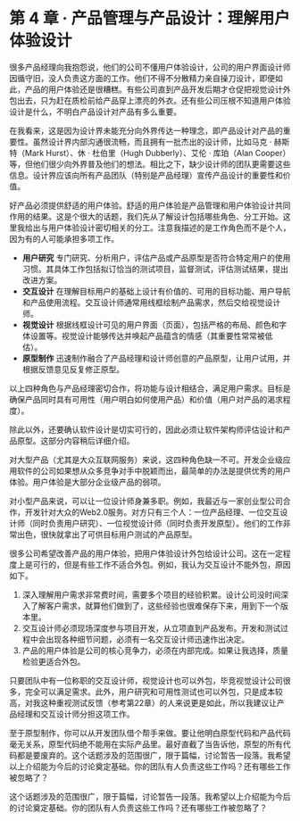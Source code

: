 # 第 4 章 · 产品管理与产品设计：理解用户体验设计

很多产品经理向我抱怨说，他们的公司不懂用户体验设计，公司的用户界面设计师因循守旧，没人负责这方面的工作。他们不得不分散精力亲自操刀设计，即便如此，产品的用户体验还是很糟糕。有些公司直到产品开发后期才仓促把视觉设计外包出去，只为赶在质检前给产品穿上漂亮的外衣。还有些公司压根不知道用户体验设计是什么，不明白产品设计对产品有多么重要。

在我看来，这是因为设计界未能充分向外界传达一种理念，即产品设计对产品的重要性。虽然设计界内部沟通很流畅，而且拥有一批杰出的设计师，比如马克 · 赫斯特（Mark Hurst）、休 · 杜伯里（Hugh Dubberly）、艾伦 · 库珀（Alan Cooper）等，但他们很少向外界普及他们的想法。相比之下，缺少设计师的团队更需要这些信息。设计界应该向所有产品团队（特别是产品经理）宣传产品设计的重要性和价值。

好产品必须提供舒适的用户体验。舒适的用户体验是产品管理和用户体验设计共同作用的结果。这是个很大的话题，我们先从了解设计包括哪些角色、分工开始。这里我给出与用户体验设计密切相关的分工。注意我描述的是工作角色而不是个人，因为有的人可能承担多项工作。

- **用户研究** 专门研究、分析用户，评估产品或产品原型是否符合特定用户的使用习惯。其具体工作包括拟订恰当的测试项目，监督测试，评估测试结果，提出改进方案。
- **交互设计** 在理解目标用户的基础上设计有价值的、可用的目标功能、用户导航和产品使用流程。交互设计师通常用线框绘制产品需求，然后交给视觉设计师。
- **视觉设计** 根据线框设计可见的用户界面（页面），包括严格的布局、颜色和字体设置等。视觉设计能够传达并唤起产品蕴含的情感（其重要性常常被低估）。
- **原型制作** 迅速制作融合了产品经理和设计师创意的产品原型，让用户试用，并根据反馈意见反复修正原型。


以上四种角色与产品经理密切合作，将功能与设计相结合，满足用户需求。目标是确保产品同时具有可用性（用户明白如何使用产品）和价值（用户对产品的渴求程度）。

除此以外，还要确认软件设计是切实可行的，因此必须让软件架构师评估设计和产品原型。这部分内容稍后详细介绍。

对大型产品（尤其是大众互联网服务）来说，这四种角色缺一不可。开发企业级应用软件的公司如果想从众多竞争对手中脱颖而出，最简单的办法是提供优秀的用户体验。用户体验是大部分企业级产品的弱项。

对小型产品来说，可以让一位设计师身兼多职。例如，我最近与一家创业型公司合作，开发针对大众的Web2.0服务。对方只有三个人：一位产品经理、一位交互设计师（同时负责用户研究）、一位视觉设计师（同时负责开发原型）。他们的工作非常出色，很快就拿出了可供目标用户测试的产品原型。

很多公司希望改善产品的用户体验，把用户体验设计外包给设计公司。这在一定程度上是可行的，但是有些工作不适合外包。例如，我认为交互设计不能外包，原因如下。

1. 深入理解用户需求非常费时间，需要多个项目的经验积累。设计公司没时间深入了解客户需求，就算他们做到了，这些经验也很难保存下来，用到下一个版本里。
2. 交互设计师必须现场深度参与项目开发，从立项直到产品发布。开发和测试过程中会出现各种细节问题，必须有一名交互设计师迅速作出决定。
3. 产品的用户体验是公司的核心竞争力，必须在内部完成。如果让我选择，质量检验更适合外包。

只要团队中有一位称职的交互设计师，视觉设计也可以外包，毕竞视觉设计公司很多，完全可以满足需求。此外，用户研究和可用性测试也可以外包，只是成本较高，对我这种重视测试反馈（参考第22章）的人来说更是如此，所以我建议让产品经理和交互设计师分担这项工作。

至于原型制作，你可以从开发团队借个帮手来做。要让他明白原型代码和产品代码毫无关系，原型代码绝不能用在实际产品里。最好直截了当告诉他，原型的所有代码都是要废弃的。这个话题涉及的范围很广，限于篇幅，讨论暂告一段落。我希望以上介绍能为今后的讨论奠定基础。你的团队有人负责这些工作吗？还有哪些工作被忽略了？

这个话题涉及的范围很广，限于篇幅，讨论暂告一段落。我希望以上介绍能为今后的讨论奠定基础。你的团队有人负责这些工作吗？还有哪些工作被忽略了？